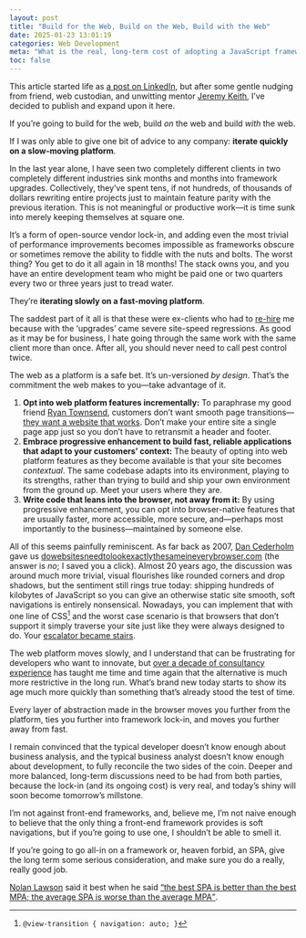 ```yaml
---
layout: post
title: "Build for the Web, Build on the Web, Build with the Web"
date: 2025-01-23 13:01:19
categories: Web Development
meta: "What is the real, long-term cost of adopting a JavaScript framework?"
toc: false
---
```


<p class="c-highlight">This article started life as <a
href="https://www.linkedin.com/feed/update/urn:li:activity:7287827600968699904/">a
post on LinkedIn</a>, but after some gentle nudging from friend, web custodian,
and unwitting mentor <a href="https://adactio.com/">Jeremy Keith</a>, I’ve
decided to publish and expand upon it here.</p>

If you’re going to build for the web, build _on_ the web and build _with_ the
web.

If I was only able to give one bit of advice to any company: **iterate quickly
on a slow-moving platform**.

In the last year alone, I have seen two completely different clients in two
completely different industries sink months and months into framework upgrades.
Collectively, they’ve spent tens, if not hundreds, of thousands of dollars
rewriting entire projects just to maintain feature parity with the previous
iteration. This is not meaningful or productive work—it is time sunk into merely
keeping themselves at square one.

It’s a form of open-source vendor lock-in, and adding even the most trivial of
performance improvements becomes impossible as frameworks obscure or sometimes
remove the ability to fiddle with the nuts and bolts. The worst thing? You get
to do it all again in 18 months! The stack owns you, and you have an entire
development team who might be paid one or two quarters every two or three years
just to tread water.

They’re **iterating slowly on a fast-moving platform**.

The saddest part of it all is that these were ex-clients who had to
[re-hire](/services/) me because with the ‘upgrades’ came severe site-speed
regressions. As good as it may be for business, I hate going through the same
work with the same client more than once. After all, you should never need to
call pest control twice.

The web as a platform is a safe bet. It’s un-versioned _by design_. That’s the
commitment the web makes to you—take advantage of it.

1. **Opt into web platform features incrementally:** To paraphrase my good
   friend [Ryan Townsend](https://twnsnd.com/), customers don’t want smooth page
   transitions—[they want a website that
   works](https://www.youtube.com/watch?v=f5felHJiACE&t=1202s). Don’t make your
   entire site a single page app just so you don’t have to retransmit a header
   and footer.
2. **Embrace progressive enhancement to build fast, reliable applications that
   adapt to your customers’ context:** The beauty of opting into web platform
   features as they become available is that your site becomes _contextual_. The
   same codebase adapts into its environment, playing to its strengths, rather
   than trying to build and ship your own environment from the ground up. Meet
   your users where they are.
3. **Write code that leans into the browser, not away from it:** By using
   progressive enhancement, you can opt into browser-native features that are
   usually faster, more accessible, more secure, and—perhaps most importantly to
   the business—maintained by someone else.

All of this seems painfully reminiscent. As far back as 2007, [Dan
Cederholm](https://simplebits.com/about/) gave us
[do&shy;websites&shy;need&shy;to&shy;look&shy;exactly&shy;the&shy;same&shy;in&shy;every&shy;browser.com](https://web.archive.org/web/20071212220950/http://dowebsitesneedtolookexactlythesameineverybrowser.com/)
(the answer is _no_; I saved you a click). Almost 20 years ago, the discussion
was around much more trivial, visual flourishes like rounded corners and drop
shadows, but the sentiment still rings true today: shipping hundreds of
kilobytes of JavaScript so you can give an otherwise static site smooth, soft
navigations is entirely nonsensical. Nowadays, you can implement that with one
line of CSS[^1] and the worst case scenario is that browsers that don’t support
it simply traverse your site just like they were always designed to do. Your
[escalator became stairs](https://www.youtube.com/watch?v=tqOkWWV6a_U).

The web platform moves slowly, and I understand that can be frustrating for
developers who want to innovate, but [over a decade of consultancy
experience](/consultancy/) has taught me time and time again that the
alternative is much more restrictive in the long run. What’s brand new today
starts to show its age much more quickly than something that’s already stood the
test of time.

Every layer of abstraction made in the browser moves you further from the
platform, ties you further into framework lock-in, and moves you further away
from fast.

I remain convinced that the typical developer doesn’t know enough about business
analysis, and the typical business analyst doesn’t know enough about
development, to fully reconcile the two sides of the coin. Deeper and more
balanced, long-term discussions need to be had from both parties, because the
lock-in (and its ongoing cost) is very real, and today’s shiny will soon become
tomorrow’s millstone.

I’m not against front-end frameworks, and, believe me, I’m not naive enough to
believe that the only thing a front-end framework provides is soft navigations,
but if you’re going to use one, I shouldn’t be able to smell it.

If you’re going to go all-in on a framework or, heaven forbid, an SPA, give the
long term some serious consideration, and make sure you do a really, really good
job.

[Nolan Lawson](https://nolanlawson.com/) said it best when he said [<q>the best
SPA is better than the best MPA; the average SPA is worse than the average
MPA</q>](https://nolanlawson.com/2022/06/27/spas-theory-versus-practice/).

[^1]: `@view-transition { navigation: auto; }`
